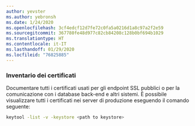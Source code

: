 ```yaml
---
author: yevster
ms.author: yebronsh
ms.date: 1/24/2020
ms.openlocfilehash: 3cf4edcf12d7fe72c0fa5a0216d1a8c97a2f2e59
ms.sourcegitcommit: 367780fe48d977c82cb84208c128b0bf694b1029
ms.translationtype: HT
ms.contentlocale: it-IT
ms.lasthandoff: 01/29/2020
ms.locfileid: "76825885"
---
```

### <a name="inventory-certificates"></a>Inventario dei certificati

Documentare tutti i certificati usati per gli endpoint SSL pubblici o per la comunicazione con i database back-end e altri sistemi. È possibile visualizzare tutti i certificati nei server di produzione eseguendo il comando seguente:

```bash
keytool -list -v -keystore <path to keystore>
```
